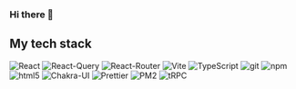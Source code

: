 ### Hi there 👋
<h2> My tech stack </h2>
<p>
  <img alt="React" src="https://img.shields.io/badge/-React-45b8d8?style=flat-square&logo=react&logoColor=white" />
  <img alt="React-Query" src="https://img.shields.io/badge/-React_Query-FF4154?style=flat-square&logo=react-query&logoColor=white" />
  <img alt="React-Router" src="https://img.shields.io/badge/-React_Router-CA4245?style=flat-square&logo=react-router&logoColor=white" />
  <img alt="Vite" src="https://img.shields.io/badge/-Vite-646CFF?style=flat-square&logo=vite&logoColor=white" />
  <img alt="TypeScript" src="https://img.shields.io/badge/-TypeScript-007ACC?style=flat-square&logo=typescript&logoColor=white" />
  <img alt="git" src="https://img.shields.io/badge/-Git-F05032?style=flat-square&logo=git&logoColor=white" />
  <img alt="npm" src="https://img.shields.io/badge/-NPM-CB3837?style=flat-square&logo=npm&logoColor=white" />
  <img alt="html5" src="https://img.shields.io/badge/-HTML5-E34F26?style=flat-square&logo=html5&logoColor=white" />
  <img alt="Chakra-UI" src="https://img.shields.io/badge/-Chakra_UI-319795?style=flat-square&logo=chakra-ui&logoColor=white" />
  <img alt="Prettier" src="https://img.shields.io/badge/-Prettier-F7B93E?style=flat-square&logo=prettier&logoColor=white" />
  <img alt="PM2" src="https://img.shields.io/badge/-PM2-2B037A?style=flat-square&logo=pm2&logoColor=white" />
  <img alt="tRPC" src="https://img.shields.io/badge/-tRPC-2596BE?style=flat-square&logo=tRPC&logoColor=white" />
  
  
</p>

<!--
**sangukpark1/sangukpark1** is a ✨ _special_ ✨ repository because its `README.md` (this file) appears on your GitHub profile.

Here are some ideas to get you started:

- 🔭 I’m currently working on ...
- 🌱 I’m currently learning ...
- 👯 I’m looking to collaborate on ...
- 🤔 I’m looking for help with ...
- 💬 Ask me about ...
- 📫 How to reach me: ...
- 😄 Pronouns: ...
- ⚡ Fun fact: ...
-->
